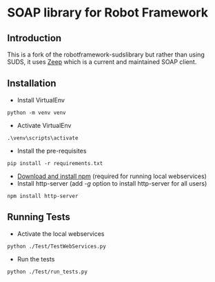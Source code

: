 # SOAP library for Robot Framework

## Introduction

This is a fork of the robotframework-sudslibrary but rather than using SUDS, it uses
[Zeep](https://github.com/mvantellingen/python-zeep) which is a current and maintained SOAP client.

## Installation

- Install VirtualEnv
```
python -m venv venv
```
- Activate VirtualEnv
```
.\venv\scripts\activate
```
- Install the pre-requisites
```
pip install -r requirements.txt
```
- [Download and install npm](https://nodejs.org/en/) (required for running local webservices)
- Install http-server (add *-g* option to install http-server for all users)
```
npm install http-server
```

## Running Tests
- Activate the local webservices
```
python ./Test/TestWebServices.py
```
- Run the tests
```
python ./Test/run_tests.py
```